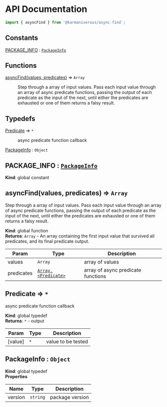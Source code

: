 # API Documentation

```js
import { asyncFind } from '@karmaniverous/async-find`;
```

## Constants

<dl>
<dt><a href="#PACKAGE_INFO">PACKAGE_INFO</a> : <code><a href="#PackageInfo">PackageInfo</a></code></dt>
<dd></dd>
</dl>

## Functions

<dl>
<dt><a href="#asyncFind">asyncFind(values, predicates)</a> ⇒ <code>Array</code></dt>
<dd><p>Step through a array of input values. Pass each input value through an
array of async predicate functions, passing the output of each predicate
as the input of the next, until either the predicates are exhausted or one
of them returns a falsy result.</p>
</dd>
</dl>

## Typedefs

<dl>
<dt><a href="#Predicate">Predicate</a> ⇒ <code>*</code></dt>
<dd><p>async predicate function callback</p>
</dd>
<dt><a href="#PackageInfo">PackageInfo</a> : <code>Object</code></dt>
<dd></dd>
</dl>

<a name="PACKAGE_INFO"></a>

## PACKAGE\_INFO : [<code>PackageInfo</code>](#PackageInfo)
**Kind**: global constant  
<a name="asyncFind"></a>

## asyncFind(values, predicates) ⇒ <code>Array</code>
Step through a array of input values. Pass each input value through anarray of async predicate functions, passing the output of each predicateas the input of the next, until either the predicates are exhausted or oneof them returns a falsy result.

**Kind**: global function  
**Returns**: <code>Array</code> - An array containing the first input value that survived allpredicates, and its final predicate output.  

| Param | Type | Description |
| --- | --- | --- |
| values | <code>Array</code> | array of values |
| predicates | [<code>Array.&lt;Predicate&gt;</code>](#Predicate) | array of async predicate functions |

<a name="Predicate"></a>

## Predicate ⇒ <code>\*</code>
async predicate function callback

**Kind**: global typedef  
**Returns**: <code>\*</code> - output  

| Param | Type | Description |
| --- | --- | --- |
| [value] | <code>\*</code> | value to be tested |

<a name="PackageInfo"></a>

## PackageInfo : <code>Object</code>
**Kind**: global typedef  
**Properties**

| Name | Type | Description |
| --- | --- | --- |
| version | <code>string</code> | package version |

